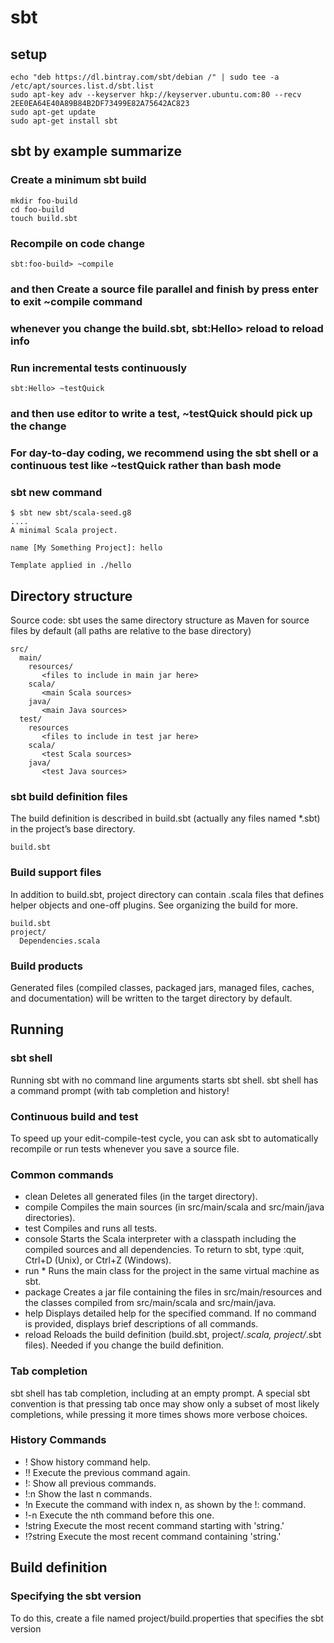 # sbt
## setup
```
echo "deb https://dl.bintray.com/sbt/debian /" | sudo tee -a /etc/apt/sources.list.d/sbt.list
sudo apt-key adv --keyserver hkp://keyserver.ubuntu.com:80 --recv 2EE0EA64E40A89B84B2DF73499E82A75642AC823
sudo apt-get update
sudo apt-get install sbt
```

## sbt by example summarize
### Create a minimum sbt build
```
mkdir foo-build
cd foo-build
touch build.sbt
```
### Recompile on code change
```
sbt:foo-build> ~compile
```

### and then Create a source file parallel and finish by press enter to exit ~compile command

### whenever you change the build.sbt, sbt:Hello> reload to reload info

### Run incremental tests continuously
```
sbt:Hello> ~testQuick
```
### and then use editor to write a test, ~testQuick should pick up the change

### For day-to-day coding, we recommend using the sbt shell or a continuous test like ~testQuick rather than bash mode

### sbt new command
```
$ sbt new sbt/scala-seed.g8
....
A minimal Scala project.

name [My Something Project]: hello

Template applied in ./hello
```
## Directory structure
Source code: sbt uses the same directory structure as Maven for source files by default (all paths are relative to the base directory)
```
src/
  main/
    resources/
       <files to include in main jar here>
    scala/
       <main Scala sources>
    java/
       <main Java sources>
  test/
    resources
       <files to include in test jar here>
    scala/
       <test Scala sources>
    java/
       <test Java sources>
```
### sbt build definition files
The build definition is described in build.sbt (actually any files named *.sbt) in the project’s base directory.
```
build.sbt
```

### Build support files
In addition to build.sbt, project directory can contain .scala files that defines helper objects and one-off plugins. See organizing the build for more.
```
build.sbt
project/
  Dependencies.scala
```

### Build products
Generated files (compiled classes, packaged jars, managed files, caches, and documentation) will be written to the target directory by default.

## Running
### sbt shell
Running sbt with no command line arguments starts sbt shell. sbt shell has a command prompt (with tab completion and history!

### Continuous build and test
To speed up your edit-compile-test cycle, you can ask sbt to automatically recompile or run tests whenever you save a source file.

### Common commands
- clean	Deletes all generated files (in the target directory).
- compile	Compiles the main sources (in src/main/scala and src/main/java directories).
- test	Compiles and runs all tests.
- console	Starts the Scala interpreter with a classpath including the compiled sources and all dependencies. To return to sbt, type :quit, Ctrl+D (Unix), or Ctrl+Z (Windows).
- run <argument>*	Runs the main class for the project in the same virtual machine as sbt.
- package	Creates a jar file containing the files in src/main/resources and the classes compiled from src/main/scala and src/main/java.
- help <command>	Displays detailed help for the specified command. If no command is provided, displays brief descriptions of all commands.
- reload	Reloads the build definition (build.sbt, project/*.scala, project/*.sbt files). Needed if you change the build definition.

### Tab completion
sbt shell has tab completion, including at an empty prompt. A special sbt convention is that pressing tab once may show only a subset of most likely completions, while pressing it more times shows more verbose choices.

### History Commands
- !	Show history command help.
- !!	Execute the previous command again.
- !:	Show all previous commands.
- !:n	Show the last n commands.
- !n	Execute the command with index n, as shown by the !: command.
- !-n	Execute the nth command before this one.
- !string	Execute the most recent command starting with 'string.'
- !?string	Execute the most recent command containing 'string.'

## Build definition
### Specifying the sbt version
To do this, create a file named project/build.properties that specifies the sbt version